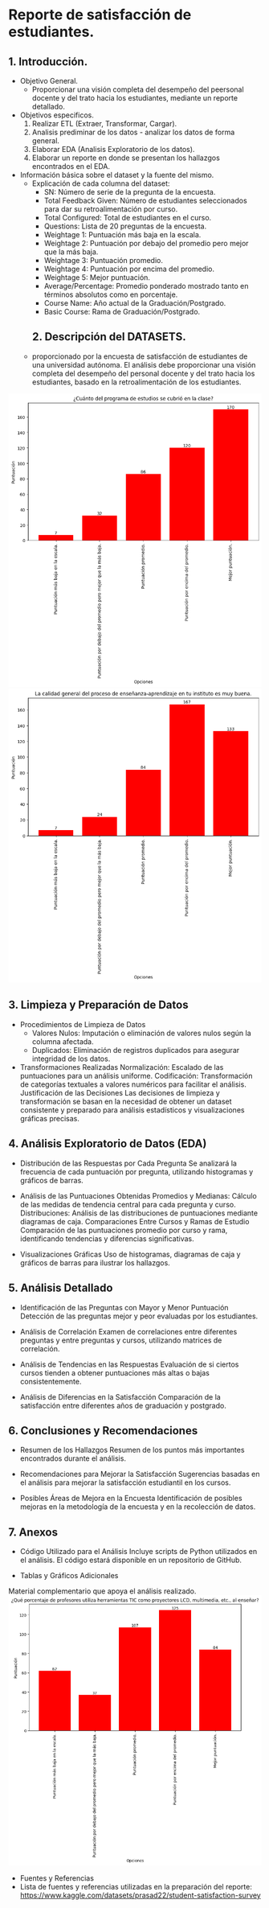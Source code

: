 # Reporte de satisfacción de estudiantes.
## 1. Introducción.
* Objetivo General.  
   - Proporcionar una visión completa del desempeño del peersonal docente y del trato hacia los estudiantes, mediante un reporte detallado.
* Objetivos especificos.
   1. Realizar ETL (Extraer, Transformar, Cargar).
   2. Analisis prediminar de los datos - analizar los datos de forma general.
   3. Elaborar EDA (Analisis Exploratorio de los datos).
   4. Elaborar un reporte en donde se presentan los hallazgos encontrados en el EDA.
*  Información básica sobre el dataset y la fuente del mismo.
   - Explicación de cada columna del dataset:
     - SN: Número de serie de la pregunta de la encuesta.
     - Total Feedback Given: Número de estudiantes seleccionados para dar su retroalimentación por curso.
     - Total Configured: Total de estudiantes en el curso.
     - Questions: Lista de 20 preguntas de la encuesta.
     - Weightage 1: Puntuación más baja en la escala.
     - Weightage 2: Puntuación por debajo del promedio pero mejor que la más baja.
     - Weightage 3: Puntuación promedio.
     - Weightage 4: Puntuación por encima del promedio.
     - Weightage 5: Mejor puntuación.
     - Average/Percentage: Promedio ponderado mostrado tanto en términos absolutos como en porcentaje.
     - Course Name: Año actual de la Graduación/Postgrado.
     - Basic Course: Rama de Graduación/Postgrado.
     ## 2. Descripción del DATASETS.
    - proporcionado por la encuesta de satisfacción de estudiantes de una universidad autónoma. El análisis debe proporcionar una visión completa del desempeño del personal docente y del trato hacia los estudiantes, basado en la retroalimentación de los estudiantes.
    
![pregunta 1](/Images/01.png)
![pregunta 20](/Images/20.png)

## 3. Limpieza y Preparación de Datos
 - Procedimientos de Limpieza de Datos
   - Valores Nulos: Imputación o eliminación de valores nulos según la columna afectada.
   - Duplicados: Eliminación de registros duplicados para asegurar integridad de los datos.
- Transformaciones Realizadas
Normalización: Escalado de las puntuaciones para un análisis uniforme.
Codificación: Transformación de categorías textuales a valores numéricos para facilitar el análisis.
Justificación de las Decisiones
Las decisiones de limpieza y transformación se basan en la necesidad de obtener un dataset consistente y preparado para análisis estadísticos y visualizaciones gráficas precisas.

## 4. Análisis Exploratorio de Datos (EDA)
- Distribución de las Respuestas por Cada Pregunta
Se analizará la frecuencia de cada puntuación por pregunta, utilizando histogramas y gráficos de barras.

- Análisis de las Puntuaciones Obtenidas
Promedios y Medianas: Cálculo de las medidas de tendencia central para cada pregunta y curso.
Distribuciones: Análisis de las distribuciones de puntuaciones mediante diagramas de caja.
Comparaciones Entre Cursos y Ramas de Estudio
Comparación de las puntuaciones promedio por curso y rama, identificando tendencias y diferencias significativas.

- Visualizaciones Gráficas
Uso de histogramas, diagramas de caja y gráficos de barras para ilustrar los hallazgos.

## 5. Análisis Detallado
- Identificación de las Preguntas con Mayor y Menor Puntuación
Detección de las preguntas mejor y peor evaluadas por los estudiantes.

- Análisis de Correlación
Examen de correlaciones entre diferentes preguntas y entre preguntas y cursos, utilizando matrices de correlación.

- Análisis de Tendencias en las Respuestas
Evaluación de si ciertos cursos tienden a obtener puntuaciones más altas o bajas consistentemente.

- Análisis de Diferencias en la Satisfacción
Comparación de la satisfacción entre diferentes años de graduación y postgrado.

## 6. Conclusiones y Recomendaciones
- Resumen de los Hallazgos
Resumen de los puntos más importantes encontrados durante el análisis.

- Recomendaciones para Mejorar la Satisfacción
Sugerencias basadas en el análisis para mejorar la satisfacción estudiantil en los cursos.

- Posibles Áreas de Mejora en la Encuesta
Identificación de posibles mejoras en la metodología de la encuesta y en la recolección de datos.

## 7. Anexos
- Código Utilizado para el Análisis
Incluye scripts de Python utilizados en el análisis. El código estará disponible en un repositorio de GitHub.

- Tablas y Gráficos Adicionales

Material complementario que apoya el análisis realizado.
![pregunta 3](/Images/03.png)

- Fuentes y Referencias
- Lista de fuentes y referencias utilizadas en la preparación del reporte:
https://www.kaggle.com/datasets/prasad22/student-satisfaction-survey